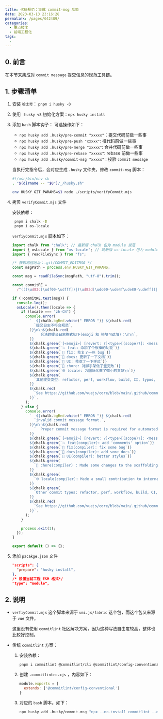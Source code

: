 ```yaml
---
title: 代码规范：集成 commit-msg 功能
date: 2023-03-13 23:16:28
permalink: /pages/042489/
categories:
  - 重点技术
  - 前端工程化
tags:
  - 
---
```




## 0. 前言

在本节来集成对 `commit message` 提交信息的规范工具链。



## 1. 步骤清单

1. 安装 `哈士奇`： `pnpm i husky -D`
2. 使用  ` husky v8` 初始化方案：`npx husky install`

3. 添加 `bash` 脚本钩子：
   可选操作如下：

   - `npx husky add .husky/pre-commit "xxxxx"`：提交代码前做一些事
   - `npx husky add .husky/pre-push "xxxxx"`: 推代码前做一些事
   - `npx husky add .husky/pre-merge "xxxxx"`: 合并代码前做一些事
   - `npx husky add .husky/pre-rebase "xxxxx"`: rebase 前做一些事
   - `npx husky add .husky/commit-msg "xxxxx"` : 校验 `commit message` 

   当执行完指令后，会对应生成 `.husky` 文件夹，修改 `commit-msg` 脚本：

   ```sh
   #!/usr/bin/env sh
   . "$(dirname -- "$0")/_/husky.sh"
   
   env HUSKY_GIT_PARAMS=$1 node ./scripts/verifyCommit.mjs
   ```

4. 拷贝 `verifyCommit.mjs` 文件

   安装依赖：

   ```bash
    pnpm i chalk -D
    pnpm i os-locale
   ```

   `verfiyCommit.mjs` 脚本如下：

   ```js
   import chalk from "chalk"; // 最新版 chalk 包为 module 规范
   import { osLocale } from "os-locale"; // 最新版 os-locale 包为 module 规范
   import { readFileSync } from "fs";
   
   /* 获取路径地址：.git/COMMIT_EDITMSG */
   const msgPath = process.env.HUSKY_GIT_PARAMS;
   
   const msg = readFileSync(msgPath, "utf-8").trim();
   
   const commitRE =
     /^(((\ud83c[\udf00-\udfff])|(\ud83d[\udc00-\ude4f\ude80-\udeff])|[\u2600-\u2B55]) )?(revert: )?(feat|fix|docs|UI|refactor|perf|workflow|build|CI|typos|chore|tests|types|wip|release|dep|locale)(\(.+\))?: .{1,50}/;
   
   if (!commitRE.test(msg)) {
     console.log();
     osLocale().then(locale => {
       if (locale === "zh-CN") {
         console.error(
           `  ${chalk.bgRed.white(" ERROR ")} ${chalk.red(
             `提交日志不符合规范`,
           )}\n\n${chalk.red(
             `  合法的提交日志格式如下(emoji 和 模块可选填)：\n\n`,
           )}    
           ${chalk.green(`[<emoji>] [revert: ?]<type>[(scope)?]: <message>\n`)}
           ${chalk.green(`💥 feat: 添加了个很棒的功能`)}
           ${chalk.green(`🐛 fix: 修复了一些 bug`)}
           ${chalk.green(`📝 docs: 更新了一下文档`)}
           ${chalk.green(`🌷 UI: 修改了一下样式`)}
           ${chalk.green(`🏰 chore: 对脚手架做了些更改`)}
           ${chalk.green(`🌐 locale: 为国际化做了微小的贡献\n`)}
           ${chalk.green(
             `其他提交类型: refactor, perf, workflow, build, CI, typos, tests, types, wip, release, dep\n`,
           )}
           ${chalk.red(
             `See https://github.com/vuejs/core/blob/main/.github/commit-convention.md\n`,
           )}`,
         );
       } else {
         console.error(
           `  ${chalk.bgRed.white(" ERROR ")} ${chalk.red(
             `invalid commit message format.`,
           )}\n\n${chalk.red(
             `  Proper commit message format is required for automated changelog generation. Examples:\n\n`,
           )}    
           ${chalk.green(`[<emoji>] [revert: ?]<type>[(scope)?]: <message>\n`)}
           ${chalk.green(`💥 feat(compiler): add 'comments' option`)}
           ${chalk.green(`🐛 fix(compiler): fix some bug`)}
           ${chalk.green(`📝 docs(compiler): add some docs`)}
           ${chalk.green(`🌷 UI(compiler): better styles`)}
           ${chalk.green(
             `🏰 chore(compiler) : Made some changes to the scaffolding`,
           )}
           ${chalk.green(
             `🌐 locale(compiler): Made a small contribution to internationalization\n`,
           )}
           ${chalk.green(
             `Other commit types: refactor, perf, workflow, build, CI, typos, tests, types, wip, release, dep\n`,
           )}
           ${chalk.red(
             `See https://github.com/vuejs/core/blob/main/.github/commit-convention.md\n`,
           )}`,
         );
       }
   
       process.exit(1);
     });
   }
   
   export default () => {};
   ```

5. 添加 `pacakge.json` 文件

   ```json
   "scripts": {
     "prepare": "husky install",
   },
   /* 设置当前工程 ESM 格式*/
   "type": "module",
   ```

   

## 2. 说明

- `verfiyCommit.mjs` 这个脚本来源于 `umi.js/fabric` 这个包，而这个包又来源于 `vue` 文件。

  这里没有使用 `commitlint` 社区解决方案，因为这种写法自由度较高，整体也比较好控制。

- 传统 `commitlint` 方案：

  1. 安装依赖：

     ```bash
     pnpm i commitlint @commitlint/cli @commitlint/config-conventional -D
     ```

  2. 创建 `.commitlintrc.cjs` ，内容如下：

     ```js
     module.exports = {
       extends: ['@commitlint/config-conventional']
     }
     ```

  3. 对应的 `bash` 脚本，如下：

     ```bash
     npx husky add .husky/commit-msg "npx --no-install commitlint --edit \"$1\""
     ```

     
